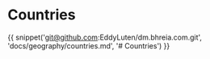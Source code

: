 # Countries

{{ snippet('git@github.com:EddyLuten/dm.bhreia.com.git', 'docs/geography/countries.md', '# Countries') }}
